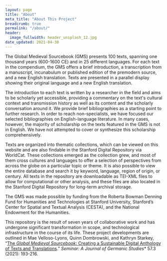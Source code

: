 ```yaml
---
layout: page
title: "About"
meta_title: "About This Project"
breadcrumb: true
permalink: "/about/"
header:
  image_fullwidth: header_unsplash_12.jpg
date_updated: 2021-04-30
---
```


The Global Medieval Sourcebook (GMS) presents 100 texts, spanning one thousand years (600-1600 CE) and in 25 different languages. For each text in the compendium, the GMS offers a brief introduction, a transcription from a manuscript, incunabulum or published edition of the premodern source, and a new English translation. Texts are presented in a parallel display showing their original language and a new English translation. 

The introduction to each text is written by a researcher in the field and aims to be scholarly yet accessible, providing a commentary on the text's cultural context and transmission history as well as its content and the scholarly conversation around it. We provide brief bibliographies as a starting point to further research. In order to reach non-specialists, we have focused our selected bibliographies on English-language literature. In many cases, however, the majority of scholarship on the texts featured in the GMS is not in English. We have not attempted to cover or synthesize this scholarship comprehensively.

Texts are organized into thematic collections, which can be viewed on this website and are also findable in the Stanford Digital Repository via WorldCat. These collections emerged as the collection grew, and most of them cross cultures and languages to offer a selection of perspectives from across the globe on a particular topic or theme. It is also possible to view the entire database and search it by keyword, language, region of origin, or century. All texts in the repository are downloadable as TEI-XML files to allow for computational or other analysis, and these files are also located in the Stanford Digital Repository for long-term archival storage.

The GMS was made possible by funding from the Roberta Bowman Denning Fund for Humanities and Technologies at Stanford University, Stanford’s Center for Spatial and Textual Analysis (CESTA), and the National Endowment for the Humanities.

This repository is the result of seven years of collaborative work and has undergone significant transformation in scope, and technological infrastructure in the course of its life. These project developments are outlined in Mae Velloso-Lyons, Quinn Dombrowski, and Kathryn Starkey, “[The *Global Medieval Sourcebook*: Creating a Sustainable Digital Anthology of Texts and Translations](https://utpjournals.press/doi/full/10.3138/seminar.57.3.1).” *Seminar: A Journal of Germanic Studies** 57.3 (2021): 193-216.
 




<!--Cite the DHLG as:

Weingart, Scott B., Susan Grunewald, Matthew Lincoln et al. (eds.). <i>The Digital Humanities Literacy Guidebook</i>. Carnegie Mellon University, Updated {{ site.time | date: '%B %d, %Y' }}. https://cmu-lib.github.io/dhlg/.-->
